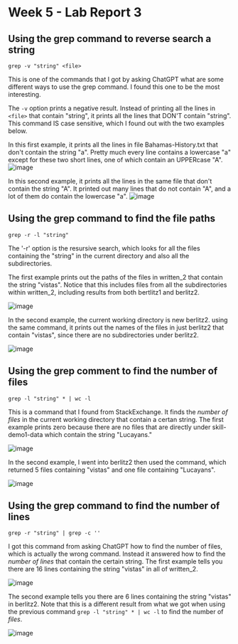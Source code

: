 # Week 5 - Lab Report 3

## Using the grep command to reverse search a string

`grep -v "string" <file>`

This is one of the commands that I got by asking ChatGPT what are some different ways to use the grep command. I found this one to be the most interesting.

The `-v` option prints a negative result. Instead of printing all the lines in `<file>` that contain "string", it prints all the lines that DON'T contain "string". This command IS case sensitive, which I found out with the two examples below.

In this first example, it prints all the lines in file Bahamas-History.txt that don't contain the string "a". Pretty much every line contains a lowercase "a" except for these two short lines, one of which contain an UPPERcase "A".
![image](https://user-images.githubusercontent.com/122491370/220805424-89490494-f1d9-4f38-8e51-f4dd05696994.png)

In this second example, it prints all the lines in the same file that don't contain the string "A". It printed out many lines that do not contain "A", and a lot of them do contain the lowercase "a".
![image](https://user-images.githubusercontent.com/122491370/220805571-6263b635-bc0a-49fd-b44e-5c1a09463e9e.png)

## Using the grep command to find the file paths

`grep -r -l "string"`

The '-r' option is the resursive search, which looks for all the files containing the "string" in the current directory and also all the subdirectories.

The first example prints out the paths of the files in written_2 that contain the string "vistas". Notice that this includes files from all the subdirectories within written_2, including results from both bertlitz1 and berlitz2.

![image](https://user-images.githubusercontent.com/122491370/217707706-db3b9266-a3fe-41cf-821d-cc953d9d0641.png)

In the second example, the current working directory is new berlitz2. using the same command, it prints out the names of the files in just berlitz2 that contain "vistas", since there are no subdirectories under berlitz2.

![image](https://user-images.githubusercontent.com/122491370/217707758-fc2749c0-cf16-4f29-8c06-07f5132827ee.png)

## Using the grep comment to find the number of files

`grep -l "string" * | wc -l`

This is a command that I found from StackExchange. It finds the *number of files* in the current working directory that contain a certan string. The first example prints zero because there are no files that are directly under skill-demo1-data which contain the string "Lucayans." 

![image](https://user-images.githubusercontent.com/122491370/217704120-0399b497-5337-41a8-89df-0134689264fb.png)

In the second example, I went into berlitz2 then used the command, which returned 5 files containing "vistas" and one file containing "Lucayans".

![image](https://user-images.githubusercontent.com/122491370/217707506-130328a7-4837-4b37-9b6d-f6993b5b87a4.png)

## Using the grep command to find the number of lines

`grep -r "string" | grep -c '' `

I got this command from asking ChatGPT how to find the number of files, which is actually the wrong command. Instead it answered how to find the *number of lines* that contain the certain string. The first example tells you there are 16 lines containing the string "vistas" in all of written_2.

![image](https://user-images.githubusercontent.com/122491370/217708312-e194cd3e-ddfd-46d1-ab53-9b27ad98e497.png)

The second example tells you there are 6 lines containing the string "vistas" in berlitz2. Note that this is a different result from what we got when using the previous command `grep -l "string" * | wc -l` to find the number of *files*.

![image](https://user-images.githubusercontent.com/122491370/217708475-7d9c57b9-978c-4232-811f-bc7e950e5da1.png)
